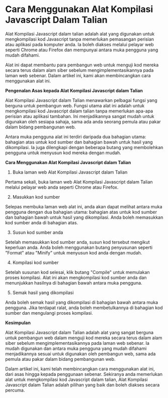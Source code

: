 Cara Menggunakan Alat Kompilasi Javascript Dalam Talian
=======================================================

Alat Kompilasi Javascript dalam talian adalah alat yang digunakan untuk mengkompilasi kod Javascript tanpa memerlukan pemasangan perisian atau aplikasi pada komputer anda. Ia boleh diakses melalui pelayar web seperti Chrome atau Firefox dan mempunyai antara muka pengguna yang mudah difahami.

Alat ini dapat membantu para pembangun web untuk menguji kod mereka secara terus dalam alam siber sebelum mengimplementasikannya pada laman web sebenar. Dalam artikel ini, kami akan membincangkan cara menggunakan alat ini.

**Pengenalan Asas kepada Alat Kompilasi Javascript dalam Talian**

Alat Kompilasi Javascript dalam Talian menawarkan pelbagai fungsi yang berguna untuk pembangun web. Fungsi utama alat ini adalah untuk mengkompilasi kod Javascript dalam talian tanpa memerlukan apa-apa perisian atau aplikasi tambahan. Ini menjadikannya sangat mudah untuk digunakan oleh sesiapa sahaja, sama ada anda seorang pemula atau pakar dalam bidang pembangunan web.

Antara muka pengguna alat ini terdiri daripada dua bahagian utama: bahagian atas untuk kod sumber dan bahagian bawah untuk hasil yang dikompilasi. Ia juga dilengkapi dengan beberapa butang yang membolehkan pengguna untuk menyusun kod mereka dengan mudah.

**Cara Menggunakan Alat Kompilasi Javascript dalam Talian**

1. Buka laman web Alat Kompilasi Javascript dalam Talian

Pertama sekali, buka laman web Alat Kompilasi Javascript dalam Talian melalui pelayar web anda seperti Chrome atau Firefox.

2. Masukkan kod sumber

Selepas membuka laman web alat ini, anda akan dapat melihat antara muka pengguna dengan dua bahagian utama: bahagian atas untuk kod sumber dan bahagian bawah untuk hasil yang dikompilasi. Anda boleh memasukkan kod sumber anda di bahagian atas.

3. Susun kod sumber anda

Setelah memasukkan kod sumber anda, susun kod tersebut mengikut keperluan anda. Anda boleh menggunakan butang penyusunan seperti "Format" atau "Minify" untuk menyusun kod anda dengan mudah.

4. Kompilasi kod sumber

Setelah susunan kod selesai, klik butang "Compile" untuk memulakan proses kompilasi. Alat ini akan mengkompilasi kod sumber anda dan menunjukkan hasilnya di bahagian bawah antara muka pengguna.

5. Semak hasil yang dikompilasi

Anda boleh semak hasil yang dikompilasi di bahagian bawah antara muka pengguna. Jika terdapat ralat, anda boleh membetulkannya di bahagian kod sumber dan mengulangi proses kompilasi.

**Kesimpulan**

Alat Kompilasi Javascript dalam Talian adalah alat yang sangat berguna untuk pembangun web dalam menguji kod mereka secara terus dalam alam siber sebelum mengimplementasikannya pada laman web sebenar. Ia mudah digunakan dan antara muka pengguna yang mudah difahami menjadikannya sesuai untuk digunakan oleh pembangun web, sama ada pemula atau pakar dalam bidang pembangunan web.

Dalam artikel ini, kami telah membincangkan cara menggunakan alat ini, dari asas hingga kepada penggunaan sebenar. Sekiranya anda memerlukan alat untuk mengkompilasi kod Javascript dalam talian, Alat Kompilasi Javascript dalam Talian adalah pilihan yang baik dan boleh diakses secara percuma.
